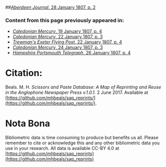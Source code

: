 ##[*Aberdeen Journal*, 28 January 1807, p. 2](https://mhbeals.github.io/sap_html/Aberdeen-Journal/Aberdeen-Journal-28-January-1807-p-2)

### Content from this page previously appeared in:
+ [*Caledonian Mercury*, 19 January 1807, p. 4](https://mhbeals.github.io/sap_html/Caledonian-Mercury/Caledonian-Mercury-19-January-1807-p-4)
+ [*Caledonian Mercury*, 22 January 1807, p. 3](https://mhbeals.github.io/sap_html/Caledonian-Mercury/Caledonian-Mercury-22-January-1807-p-3)
+ [*Trewman's Exeter Flying Post*, 22 January 1807, p. 4](https://mhbeals.github.io/sap_html/Trewman's-Exeter-Flying-Post/Trewman's-Exeter-Flying-Post-22-January-1807-p-4)
+ [*Caledonian Mercury*, 24 January 1807, p. 3](https://mhbeals.github.io/sap_html/Caledonian-Mercury/Caledonian-Mercury-24-January-1807-p-3)
+ [*Hampshire Portsmouth Telegraph*, 26 January 1807, p. 4](https://mhbeals.github.io/sap_html/Hampshire-Portsmouth-Telegraph/Hampshire-Portsmouth-Telegraph-26-January-1807-p-4)
                    
# Citation: 

Beals. M. H. *Scissors and Paste Database: A Map of Reprinting and Reuse in the Anglophone Newspaper Press v.1.0.1.* 2 June 2017. Available at [https://github.com/mhbeals/sap_reprints/](https://github.com/mhbeals/sap_reprints/). 
                    
# Nota Bona

Bibliometric data is time consuming to produce but benefits us all. Please remember to cite or acknowledge this and any other bibliometric data you use in your research. All data is available CC-BY 4.0 at [https://github.com/mhbeals/sap_reprints](https://github.com/mhbeals/sap_reprints)